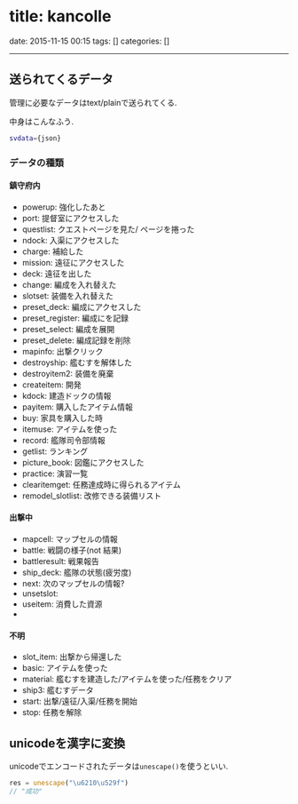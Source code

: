 title: kancolle
==========
date: 2015-11-15 00:15
tags: []
categories: []
- - -


## 送られてくるデータ

管理に必要なデータはtext/plainで送られてくる.

中身はこんなふう.
```sh
svdata={json}
```

### データの種類

#### 鎮守府内
- powerup: 強化したあと
- port: 提督室にアクセスした
- questlist: クエストページを見た/ ページを捲った
- ndock: 入渠にアクセスした
- charge: 補給した
- mission: 遠征にアクセスした
- deck: 遠征を出した
- change: 編成を入れ替えた
- slotset: 装備を入れ替えた
- preset_deck: 編成にアクセスした
- preset_register: 編成にを記録
- preset_select: 編成を展開
- preset_delete: 編成記録を削除
- mapinfo: 出撃クリック
- destroyship: 艦むすを解体した
- destroyitem2: 装備を廃棄
- createitem: 開発
- kdock: 建造ドックの情報
- payitem: 購入したアイテム情報
- buy: 家具を購入した時
- itemuse: アイテムを使った
- record: 艦隊司令部情報
- getlist: ランキング
- picture_book: 図鑑にアクセスした
- practice: 演習一覧
- clearitemget: 任務達成時に得られるアイテム
- remodel_slotlist: 改修できる装備リスト


#### 出撃中
- mapcell: マップセルの情報
- battle: 戦闘の様子(not 結果)
- battleresult: 戦果報告
- ship_deck: 艦隊の状態(疲労度)
- next: 次のマップセルの情報?
- unsetslot:
- useitem: 消費した資源
-
#### 不明

- slot_item: 出撃から帰還した
- basic: アイテムを使った
- material: 艦むすを建造した/アイテムを使った/任務をクリア
- ship3: 艦むすデータ
- start: 出撃/遠征/入渠/任務を開始
- stop: 任務を解除


## unicodeを漢字に変換
unicodeでエンコードされたデータは`unescape()`を使うといい.

```javascript
res = unescape("\u6210\u529f")
// "成功"
```

